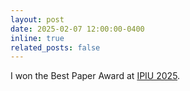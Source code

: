 ```yaml
---
layout: post
date: 2025-02-07 12:00:00-0400
inline: true
related_posts: false
---
```


I won the Best Paper Award at [IPIU 2025](http://www.ipiu.or.kr/).
